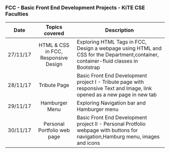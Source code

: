

### FCC - Basic Front End Development Projects - KiTE CSE Faculties

| Date    | Topics covered        | Description |
| ----------  |:---------------:| ----------- | 
| 27/11/17 | HTML & CSS in FCC, Responsive Design| Exploring HTML Tags in FCC, Design a webpage using HTML and CSS for the Department,container, container-fluid classes in Bootstrap|
| 28/11/17 | Tribute Page| Basic Front End Development project I  - Tribute page with responsive Text and Image, link opened as a new page in new tab|
| 29/11/17 | Hamburger Menu | Exploring Navigation bar and Hamburger menu |
| 30/11/17 | Personal Portfolio web page | Basic Front End Development project II - Personal Protfolio webpage with buttons for navigation,Hamburg menu, images and icons|

